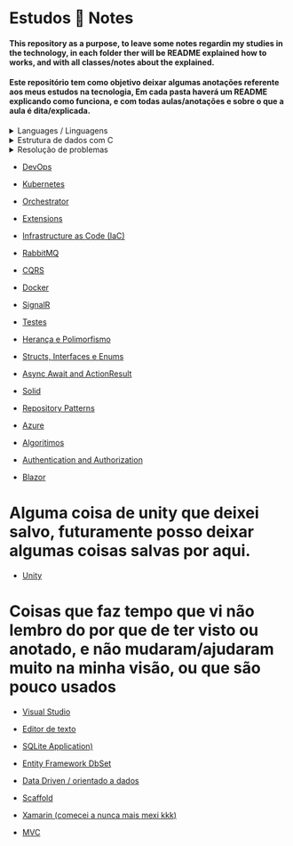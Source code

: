 # Estudos :book: Notes

#### This repository as a purpose, to leave some notes regardin my studies in the technology, in each folder ther will be README explained how to works, and with all classes/notes about the explained.

#### Este repositório tem como objetivo deixar algumas anotações referente aos meus estudos na tecnologia, Em cada pasta haverá um README explicando como funciona, e com todas aulas/anotações e sobre o que a aula é dita/explicada.

<details>
  <summary>Languages / Linguagens</summary>
  
- [C#](/C%23%20aulas/README.md)
- [Rust](/Rust/)
- [C](/C%20aulas/)

</details>

<details>
  <summary>Estrutura de dados com C</summary>
  
- [Estrutura de dados com C](/EstruturaDeDados/README.md)
</details>

<details>
  <summary>Resolução de problemas</summary>
  
- [Uri Judge](/UriJudge/)
</details>

- [DevOps](/DevOps/)

- [Kubernetes](/Kubernetes/)

- [Orchestrator](/Orchestrator.md)

- [Extensions](/Extensions/)

- [Infrastructure as Code (IaC)](/Infraestructure%20as%20a%20Code%20(IaC)/)

- [RabbitMQ](/RabbitMQ/)

- [CQRS](/CQRS/)

- [Docker](/Docker/)

- [SignalR](/SignalR/)

- [Testes](/Tests/)

- [Herança e Polimorfismo](/Revendo%20Heran%C3%A7a%20Polimorfismo%20Alura/)

- [Structs, Interfaces e Enums](/Structs_Interfaces_Enums/)

- [Async Await and ActionResult](/Async%20Task%20ActionResult/)

- [Solid](/Solid/)

- [Repository Patterns](/Repository.Pattern/README.MD)

- [Azure](/Azure/Azure.md)

- [Algoritimos](/Algoritmos/)

- [Authentication and Authorization](/Autentica%C3%A7%C3%A3o%20e%20Autoriza%C3%A7%C3%A3o/)

- [Blazor](/ASP.NET%20Blazor/)
#
# Alguma coisa de unity que deixei salvo, futuramente posso deixar algumas coisas salvas por aqui.

- [Unity](/Unity/)

#
# Coisas que faz tempo que vi não lembro do por que de ter visto ou anotado, e não mudaram/ajudaram muito na minha visão, ou que são pouco usados
- [Visual Studio](/Visual%20Studio/)

- [Editor de texto](/Visual%20Studio/Editor%20de%20Texto/README.md)

- [SQLite Application)](/Visual%20Studio/SQLite/)

- [Entity Framework DbSet](/dot%20NET%20-%20CSharp%20-%20ASP.NET%20-%20EF/BancoDeDadosEF6.md)

- [Data Driven / orientado a dados](/Data%20Driven%20-%20Modelagem%20de%20Dados/)

- [Scaffold](/Scaffold/)

- [Xamarin (comecei a nunca mais mexi kkk)](/Xamarin.Forms/)

- [MVC](/MVC/)

